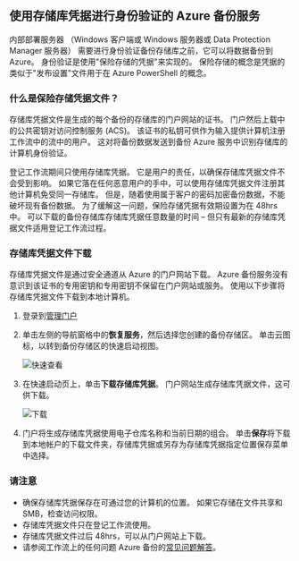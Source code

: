 ## <a name="using-vault-credentials-to-authenticate-with-the-azure-backup-service"></a>使用存储库凭据进行身份验证的 Azure 备份服务

内部部署服务器 （Windows 客户端或 Windows 服务器或 Data Protection Manager 服务器） 需要进行身份验证备份存储库之前，它可以将数据备份到 Azure。 身份验证是使用"保险存储的凭据"来实现的。 保险存储的概念是凭据的类似于"发布设置"文件用于在 Azure PowerShell 的概念。

### <a name="what-is-the-vault-credential-file"></a>什么是保险存储凭据文件？

存储库凭据文件是生成的每个备份的存储库的门户网站的证书。 门户然后上载中的公共密钥对访问控制服务 (ACS)。 该证书的私钥可供作为输入提供计算机注册工作流中的流中的用户。 这对将备份数据发送到备份 Azure 服务中识别存储库的计算机身份验证。

登记工作流期间只使用存储库凭据。 它是用户的责任，以确保存储库凭据文件不会受到影响。 如果它落在任何恶意用户的手中，可以使用存储库凭据文件注册其他计算机免受同一存储库。 但是，随着使用属于客户的密码加密备份数据，不能破坏现有备份数据。 为了缓解这一问题，保险存储凭据有效期设置为在 48hrs 中。 可以下载的备份存储库存储库凭据任意数量的时间 – 但只有最新的存储库凭据文件适用登记工作流过程。

### <a name="download-the-vault-credential-file"></a>存储库凭据文件下载

存储库凭据文件是通过安全通道从 Azure 的门户网站下载。 Azure 备份服务没有意识到该证书的专用密钥和专用密钥不保留在门户网站或服务。 使用以下步骤将存储库凭据文件下载到本地计算机。

1.  登录到[管理门户](https://manage.windowsazure.com/)
2.  单击左侧的导航窗格中的**恢复服务**，然后选择您创建的备份存储区。 单击云图标，以转到备份存储区的快速启动视图。

    ![快速查看](./media/backup-download-credentials/quickview.png)

3.  在快速启动页上，单击**下载存储库凭据**。 门户网站生成存储库凭据文件，这可供下载。

    ![下载](./media/backup-download-credentials/downloadvc.png)

4.  门户将生成存储库凭据使用电子仓库名称和当前日期的组合。 单击**保存**将下载到本地帐户的下载文件夹，存储库凭据或另存为存储库凭据指定位置保存菜单中选择。

### <a name="note"></a>请注意
- 确保存储库凭据保存在可通过您的计算机的位置。 如果它存储在文件共享和 SMB，检查访问权限。
- 存储库凭据文件只在登记工作流使用。
- 存储库凭据文件过后 48hrs，可以从门户网站上下载。
- 请参阅工作流上的任何问题 Azure 备份的[常见问题解答](../articles/backup/backup-azure-backup-faq.md)。
